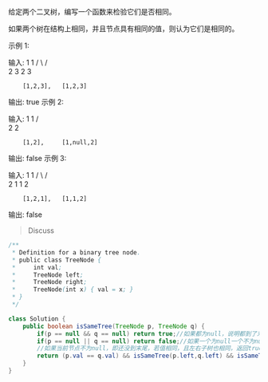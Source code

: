 给定两个二叉树，编写一个函数来检验它们是否相同。

如果两个树在结构上相同，并且节点具有相同的值，则认为它们是相同的。

示例 1:

输入:       1         1
          / \       / \
         2   3     2   3

        [1,2,3],   [1,2,3]

输出: true
示例 2:

输入:      1          1
          /           \
         2             2

        [1,2],     [1,null,2]

输出: false
示例 3:

输入:       1         1
          / \       / \
         2   1     1   2

        [1,2,1],   [1,1,2]

输出: false
>Discuss
```java
/**
 * Definition for a binary tree node.
 * public class TreeNode {
 *     int val;
 *     TreeNode left;
 *     TreeNode right;
 *     TreeNode(int x) { val = x; }
 * }
 */

class Solution {
    public boolean isSameTree(TreeNode p, TreeNode q) {
        if(p == null && q == null) return true;//如果都为null，说明都到了末尾，返回true
        if(p == null || q == null) return false;//如果一个为null一个不为null，返回false
        //如果当前节点不为null，即还没到末尾，若值相同，且左右子树也相同，返回true
        return (p.val == q.val) && isSameTree(p.left,q.left) && isSameTree(p.right,q.right);
    }
}
```
